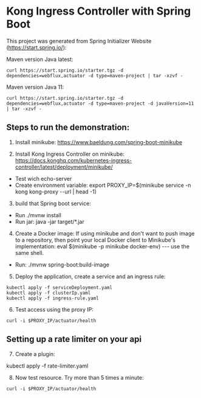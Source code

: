 # Kong Ingress Controller with Spring Boot

This project was generated from Spring Initializer Website (https://start.spring.io/): 

Maven version Java latest: 
```
curl https://start.spring.io/starter.tgz -d dependencies=webflux,actuator -d type=maven-project | tar -xzvf -
```

Maven version Java 11: 
```
curl https://start.spring.io/starter.tgz -d dependencies=webflux,actuator -d type=maven-project -d javaVersion=11 | tar -xzvf -
```

## Steps to run the demonstration:

1. Install minikube: https://www.baeldung.com/spring-boot-minikube

2. Install Kong Ingress Controller on minikube: https://docs.konghq.com/kubernetes-ingress-controller/latest/deployment/minikube/
- Test wich echo-server
- Create environment variable: export PROXY_IP=$(minikube service -n kong kong-proxy --url | head -1)

3. build that Spring boot service: 
- Run ./mvnw install
- Run jar: java -jar target/*.jar

4. Create a Docker image: 
If using minikube and don't want to push image to a repository, then point your local Docker client to Minikube's implementation: eval $(minikube -p minikube docker-env) --- use the same shell.
- Run: ./mvnw spring-boot:build-image

5. Deploy the application, create a service and an ingress rule: 
```
kubectl apply -f serviceDeployment.yaml
kubectl apply -f clusterIp.yaml
kubectl apply -f ingress-rule.yaml
```

6. Test access using the proxy IP: 
```
curl -i $PROXY_IP/actuator/health
```

## Setting up a rate limiter on your api

7. Create a plugin: 

kubectl apply -f rate-limiter.yaml

8. Now test resource. Try more than 5 times a minute: 
```
curl -i $PROXY_IP/actuator/health
```


